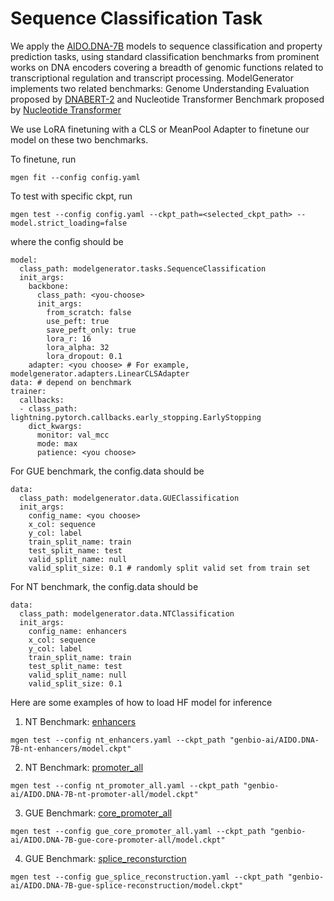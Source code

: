 # Sequence Classification Task
We apply the [AIDO.DNA-7B](https://huggingface.co/genbio-ai/AIDO.DNA-7B) models to sequence classification and property prediction tasks, using standard classification benchmarks from prominent works on DNA encoders covering a breadth of genomic functions related to transcriptional regulation and transcript processing.
ModelGenerator implements two related benchmarks: Genome Understanding Evaluation proposed by [DNABERT-2](https://arxiv.org/abs/2306.15006) and Nucleotide Transformer Benchmark proposed by [Nucleotide Transformer](https://www.biorxiv.org/content/10.1101/2023.01.11.523679v1)

We use LoRA finetuning with a CLS or MeanPool Adapter to finetune our model on these two benchmarks.

To finetune, run
```
mgen fit --config config.yaml
```
To test with specific ckpt, run
```
mgen test --config config.yaml --ckpt_path=<selected_ckpt_path> --model.strict_loading=false
```
where the config should be
```
model:
  class_path: modelgenerator.tasks.SequenceClassification
  init_args:
    backbone:
      class_path: <you-choose>
      init_args:
        from_scratch: false
        use_peft: true
        save_peft_only: true
        lora_r: 16
        lora_alpha: 32
        lora_dropout: 0.1
    adapter: <you choose> # For example, modelgenerator.adapters.LinearCLSAdapter
data: # depend on benchmark
trainer:
  callbacks:
  - class_path: lightning.pytorch.callbacks.early_stopping.EarlyStopping
    dict_kwargs:
      monitor: val_mcc
      mode: max
      patience: <you choose>
```
For GUE benchmark, the config.data should be
```
data:
  class_path: modelgenerator.data.GUEClassification
  init_args:
    config_name: <you choose>
    x_col: sequence
    y_col: label
    train_split_name: train
    test_split_name: test
    valid_split_name: null
    valid_split_size: 0.1 # randomly split valid set from train set
```
For NT benchmark, the config.data should be
```
data:
  class_path: modelgenerator.data.NTClassification
  init_args:
    config_name: enhancers
    x_col: sequence
    y_col: label
    train_split_name: train
    test_split_name: test
    valid_split_name: null
    valid_split_size: 0.1
```
Here are some examples of how to load HF model for inference
1. NT Benchmark: [enhancers](https://huggingface.co/genbio-ai/AIDO.DNA-7B-nt-enhancers)
```
mgen test --config nt_enhancers.yaml --ckpt_path "genbio-ai/AIDO.DNA-7B-nt-enhancers/model.ckpt"
```
2. NT Benchmark: [promoter_all](https://huggingface.co/genbio-ai/AIDO.DNA-7B-nt-promoter-all)
```
mgen test --config nt_promoter_all.yaml --ckpt_path "genbio-ai/AIDO.DNA-7B-nt-promoter-all/model.ckpt"
```
3. GUE Benchmark: [core_promoter_all](https://huggingface.co/genbio-ai/AIDO.DNA-7B-gue-core-promoter-all)
```
mgen test --config gue_core_promoter_all.yaml --ckpt_path "genbio-ai/AIDO.DNA-7B-gue-core-promoter-all/model.ckpt"
```
4. GUE Benchmark: [splice_reconsturction](https://huggingface.co/genbio-ai/AIDO.DNA-7B-gue-splice-reconstruction)
```
mgen test --config gue_splice_reconstruction.yaml --ckpt_path "genbio-ai/AIDO.DNA-7B-gue-splice-reconstruction/model.ckpt"
```
